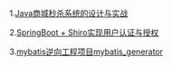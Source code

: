 

1.[Java商城秒杀系统的设计与实战](https://github.com/chao96/seckill)

2.[SpringBoot + Shiro实现用户认证与授权](https://github.com/chao96/shiro)

3.[mybatis逆向工程项目mybatis_generator](https://github.com/chao96/mybatis_generator)

